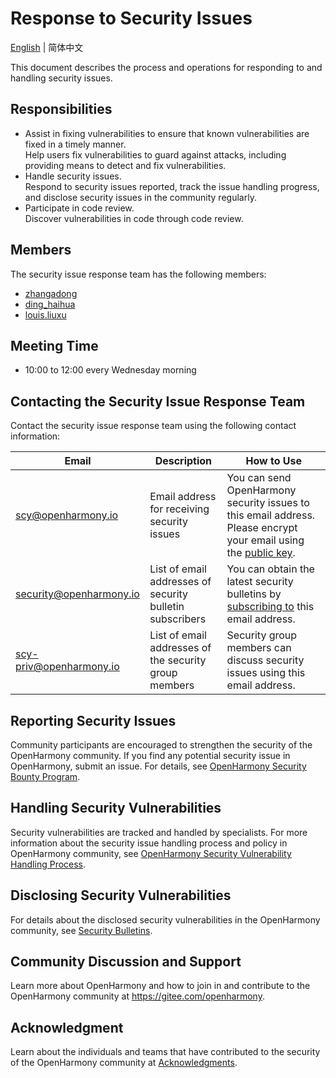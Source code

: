 # Response to Security Issues

[English](./README_en.md) | 简体中文

This document describes the process and operations for responding to and handling security issues.


## Responsibilities

+ Assist in fixing vulnerabilities to ensure that known vulnerabilities are fixed in a timely manner.<br/> Help users fix vulnerabilities to guard against attacks, including providing means to detect and fix vulnerabilities.
+ Handle security issues.<br/>Respond to security issues reported, track the issue handling progress, and disclose security issues in the community regularly.
+ Participate in code review.<br/>Discover vulnerabilities in code through code review.


## Members

The security issue response team has the following members:

+ [zhangadong](https://gitee.com/zhangadong)
+ [ding_haihua](https://gitee.com/ding_haihua)
+ [louis.liuxu](https://gitee.com/louis_liuxu)


## Meeting Time

- 10:00 to 12:00 every Wednesday morning



## Contacting the Security Issue Response Team

Contact the security issue response team using the following contact information:

| Email                            | Description                                                    | How to Use                                                      |
| -------------------------------------- | ------------------------------------------------------------ | ------------------------------------------------------------ |
| scy@openharmony.io                 | Email address for receiving security issues| You can send OpenHarmony security issues to this email address. Please encrypt your email using the [public key](/publicKey/Scy-OpenHarmony_publickey.asc).|
| security@openharmony.io            | List of email addresses of security bulletin subscribers| You can obtain the latest security bulletins by [subscribing to](https://lists.openatom.io/postorius/lists/security.openharmony.io) this email address.    |
| scy-priv@openharmony.io            | List of email addresses of the security group members| Security group members can discuss security issues using this email address.|

## Reporting Security Issues

Community participants are encouraged to strengthen the security of the OpenHarmony community. If you find any potential security issue in OpenHarmony, submit an issue. For details, see [OpenHarmony Security Bounty Program](/en/security-process/rewards_program.md).

## Handling Security Vulnerabilities

Security vulnerabilities are tracked and handled by specialists. For more information about the security issue handling process and policy in OpenHarmony community, see [OpenHarmony Security Vulnerability Handling Process](/en/security-process/README.md).

## Disclosing Security Vulnerabilities

For details about the disclosed security vulnerabilities in the OpenHarmony community, see [Security Bulletins](/en/security-process/security-disclosure.md).

## Community Discussion and Support

Learn more about OpenHarmony and how to join in and contribute to the OpenHarmony community at https://gitee.com/openharmony.

## Acknowledgment

Learn about the individuals and teams that have contributed to the security of the OpenHarmony community at [Acknowledgments](/en/security-process/Acknowledgements.md).
